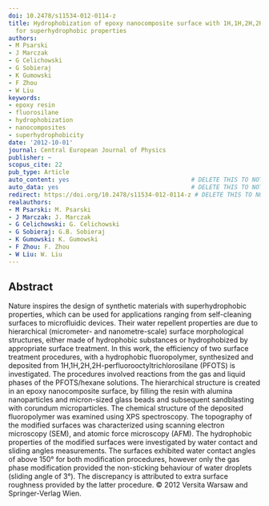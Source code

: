```yaml
---
doi: 10.2478/s11534-012-0114-z
title: Hydrophobization of epoxy nanocomposite surface with 1H,1H,2H,2H-perfluorooctyltrichlorosilane
  for superhydrophobic properties
authors:
- M Psarski
- J Marczak
- G Celichowski
- G Sobieraj
- K Gumowski
- F Zhou
- W Liu
keywords:
- epoxy resin
- fluorosilane
- hydrophobization
- nanocomposites
- superhydrophobicity
date: '2012-10-01'
journal: Central European Journal of Physics
publisher: ~
scopus_cite: 22
pub_type: Article
auto_content: yes                                  # DELETE THIS TO NOT AUTO GENERATE CONTENT
auto_data: yes                                     # DELETE THIS TO NOT AUTO GENERATE METADATA
redirect: https://doi.org/10.2478/s11534-012-0114-z # DELETE THIS TO NOT REDIRECT
realauthors:
- M Psarski: M. Psarski
- J Marczak: J. Marczak
- G Celichowski: G. Celichowski
- G Sobieraj: G.B. Sobieraj
- K Gumowski: K. Gumowski
- F Zhou: F. Zhou
- W Liu: W. Liu
---
```



## Abstract
Nature inspires the design of synthetic materials with superhydrophobic properties, which can be used for applications ranging from self-cleaning surfaces to microfluidic devices. Their water repellent properties are due to hierarchical (micrometer- and nanometre-scale) surface morphological structures, either made of hydrophobic substances or hydrophobized by appropriate surface treatment. In this work, the efficiency of two surface treatment procedures, with a hydrophobic fluoropolymer, synthesized and deposited from 1H,1H,2H,2H-perfluorooctyltrichlorosilane (PFOTS) is investigated. The procedures involved reactions from the gas and liquid phases of the PFOTS/hexane solutions. The hierarchical structure is created in an epoxy nanocomposite surface, by filling the resin with alumina nanoparticles and micron-sized glass beads and subsequent sandblasting with corundum microparticles. The chemical structure of the deposited fluoropolymer was examined using XPS spectroscopy. The topography of the modified surfaces was characterized using scanning electron microscopy (SEM), and atomic force microscopy (AFM). The hydrophobic properties of the modified surfaces were investigated by water contact and sliding angles measurements. The surfaces exhibited water contact angles of above 150° for both modification procedures, however only the gas phase modification provided the non-sticking behaviour of water droplets (sliding angle of 3°). The discrepancy is attributed to extra surface roughness provided by the latter procedure. © 2012 Versita Warsaw and Springer-Verlag Wien.
